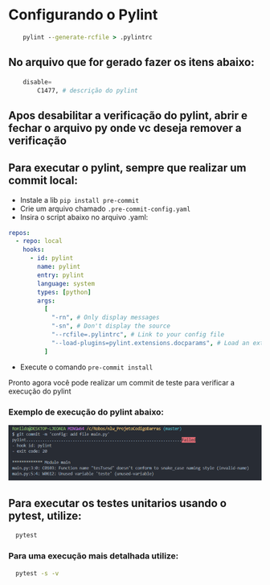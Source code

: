 # Configurando o Pylint

```bat
    pylint --generate-rcfile > .pylintrc
```

## No arquivo que for gerado fazer os itens abaixo:


```python
    disable=
        C1477, # descrição do pylint
```

## Apos desabilitar a verificação do pylint, abrir e fechar o arquivo py onde vc deseja remover a verificação


## Para executar o pylint, sempre que realizar um commit local:

- Instale a lib `pip install pre-commit`
- Crie um arquivo chamado `.pre-commit-config.yaml`
- Insira o script abaixo no arquivo .yaml:

```yaml
repos:
  - repo: local
    hooks:
      - id: pylint
        name: pylint
        entry: pylint
        language: system
        types: [python]
        args:
          [
            "-rn", # Only display messages
            "-sn", # Don't display the source
            "--rcfile=.pylintrc", # Link to your config file
            "--load-plugins=pylint.extensions.docparams", # Load an extension
          ]
```

- Execute o comando `pre-commit install`

Pronto agora você pode realizar um commit de teste para verificar a execução do pylint

### Exemplo de execução do pylint abaixo:

<img src="/docs/img/exemple_execute_pylint.png" alt="Image with example execute pylint" style="align: center;">


## Para executar os testes unitarios usando o pytest, utilize:

```bat
  pytest
```

### Para uma execução mais detalhada utilize:

```bat
  pytest -s -v
```
